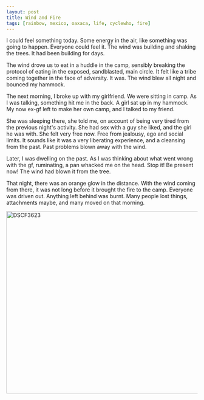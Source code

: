 ```yaml
---
layout: post
title: Wind and Fire
tags: [rainbow, mexico, oaxaca, life, cyclewho, fire]
---
```


I could feel something today. Some energy in the air, like something was going
to happen. Everyone could feel it. The wind was building and shaking the
trees. It had been building for days.

The wind drove us to eat in a huddle in the camp, sensibly breaking the
protocol of eating in the exposed, sandblasted, main circle. It felt like a
tribe coming together in the face of adversity. It was. The wind blew all
night and bounced my hammock.

The next morning, I broke up with my girlfriend. We were sitting in camp. As I
was talking, something hit me in the back. A girl sat up in my hammock. My now
ex-gf left to make her own camp, and I talked to my friend.

She was sleeping there, she told me, on account of being very tired from the
previous night's activity. She had sex with a guy she liked, and the girl he
was with. She felt very free now. Free from jealousy, ego and social
limits. It sounds like it was a very liberating experience, and a cleansing
from the past. Past problems blown away with the wind.

Later, I was dwelling on the past. As I was thinking about what went wrong
with the gf, ruminating, a pan whacked me on the head. Stop it! Be present
now! The wind had blown it from the tree.

That night, there was an orange glow in the distance. With the wind coming
from there, it was not long before it brought the fire to the camp. Everyone
was driven out. Anything left behind was burnt. Many people lost things,
attachments maybe, and many moved on that morning.

<a href="http://www.flickr.com/photos/mm0hai/8543751136/" title="DSCF3623 by
mm0hai, on Flickr"><img
src="http://farm9.staticflickr.com/8522/8543751136_b140416fd0_z.jpg"
width="640" height="480" alt="DSCF3623"></a>
